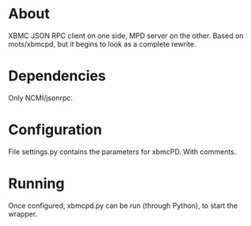 # About
XBMC JSON RPC client on one side, MPD server on the other.
Based on mots/xbmcpd, but it begins to look as a complete rewrite.

# Dependencies
Only NCMI/jsonrpc.

# Configuration
File settings.py contains the parameters for xbmcPD. With comments.

# Running
Once configured, xbmcpd.py can be run (through Python), to start the wrapper.

